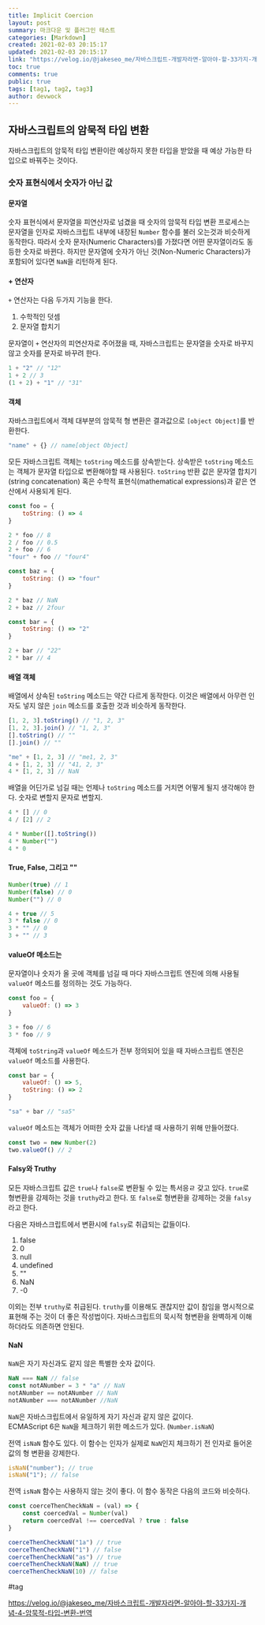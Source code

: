 ```yaml
---
title: Implicit Coercion
layout: post
summary: 마크다운 및 플러그인 테스트
categories: [Markdown]
created: 2021-02-03 20:15:17
updated: 2021-02-03 20:15:17
link: "https://velog.io/@jakeseo_me/자바스크립트-개발자라면-알아야-할-33가지-개념-4-암묵적-타입-변환-번역"
toc: true
comments: true
public: true
tags: [tag1, tag2, tag3]
author: devwock
---
```


## 자바스크립트의 암묵적 타입 변환

자바스크립트의 암묵적 타입 변환이란 예상하지 못한 타입을 받았을 때 예상 가능한 타입으로 바꿔주는 것이다.

### 숫자 표현식에서 숫자가 아닌 값

#### 문자열

숫자 표현식에서 문자열을 피연산자로 넘겼을 때 숫자의 암묵적 타입 변환 프로세스는 문자열을 인자로 자바스크립트 내부에 내장된 `Number` 함수를 불러 오는것과 비슷하게 동작한다. 따라서 숫자 문자(Numeric Characters)를 가졌다면 어떤 문자열이라도 동등한 숫자로 바뀐다. 하지만 문자열에 숫자가 아닌 것(Non-Numeric Characters)가 포함되어 있다면 `NaN`을 리턴하게 된다.

#### + 연산자

`+` 연산자는 다음 두가지 기능을 한다.

1. 수학적인 덧셈
2. 문자열 합치기

문자열이 `+` 연산자의 피연산자로 주어졌을 때, 자바스크립트는 문자열을 숫자로 바꾸지 않고 숫자를 문자로 바꾸려 한다.

```javascript
1 + "2" // "12"
1 + 2 // 3
(1 + 2) + "1" // "31"
```

#### 객체

자바스크립트에서 객체 대부분의 암묵적 형 변환은 결과값으로 `[object Object]`를 반환한다.

```javascript
"name" + {} // name[object Object]
```

모든 자바스크립트 객체는 `toString` 메소드를 상속받는다. 상속받은 `toString` 메소드는 객체가 문자열 타입으로 변환해야할 때 사용된다. `toString` 반환 값은 문자열 합치기(string concatenation) 혹은 수학적 표현식(mathematical expressions)과 같은 연산에서 사용되게 된다.

```javascript
const foo = {
    toString: () => 4
}

2 * foo // 8
2 / foo // 0.5
2 + foo // 6
"four" + foo // "four4"

const baz = {
    toString: () => "four"
}

2 * baz // NaN
2 + baz // 2four

const bar = {
    toString: () => "2"
}

2 + bar // "22"
2 * bar // 4
```

#### 배열 객체

배열에서 상속된 `toString` 메소드는 약간 다르게 동작한다. 이것은 배열에서 아무런 인자도 넣지 않은 `join` 메소드를 호출한 것과 비슷하게 동작한다.

```javascript
[1, 2, 3].toString() // "1, 2, 3"
[1, 2, 3].join() // "1, 2, 3"
[].toString() // ""
[].join() // ""

"me" + [1, 2, 3] // "me1, 2, 3"
4 + [1, 2, 3] // "41, 2, 3"
4 * [1, 2, 3] // NaN
```

배열을 어딘가로 넘길 때는 언제나 `toString` 메소드를 거치면 어떻게 될지 생각해야 한다. 숫자로 변할지 문자로 변할지.

```javascript
4 * [] // 0
4 / [2] // 2

4 * Number([].toString())
4 * Number("")
4 * 0
```

#### True, False, 그리고 ""

```javascript
Number(true) // 1
Number(false) // 0
Number("") // 0

4 + true // 5
3 * false // 0
3 * "" // 0
3 + "" // 3
```

#### valueOf 메소드는

문자열이나 숫자가 올 곳에 객체를 넘길 때 마다 자바스크립트 엔진에 의해 사용될 `valueOf` 메소드를 정의하는 것도 가능하다.

```javascript
const foo = {
    valueOf: () => 3
}

3 + foo // 6
3 * foo // 9
```

객체에 `toString`과 `valueOf` 메소드가 전부 정의되어 있을 때 자바스크립트 엔진은 `valueOf` 메소드를 사용한다.

```javascript
const bar = {
    valueOf: () => 5,
    toString: () => 2
}

"sa" + bar // "sa5"
```

`valueOf` 메소드는 객체가 어떠한 숫자 값을 나타낼 때 사용하기 위해 만들어졌다.

```javascript
const two = new Number(2)
two.valueOf() // 2
```

#### Falsy와 Truthy

모든 자바스크립트 값은 `true`나 `false`로 변환될 수 있는 특서응ㄹ 갖고 있다. `true`로 형변환을 강제하는 것을 `truthy`라고 한다. 또 `false`로 형변환을 강제하는 것을 `falsy`라고 한다.

다음은 자바스크립트에서 변환시에 `falsy`로 취급되는 값들이다.

1. false
2. 0
3. null
4. undefined
5. ""
6. NaN
7. -0

이외는 전부 `truthy`로 취급된다. `truthy`를 이용해도 괜찮지만 값이 참임을 명시적으로 표현해 주는 것이 더 좋은 작성법이다. 자바스크립트의 묵시적 형변환을 완벽하게 이해하더라도 의존하면 안된다.

#### NaN

`NaN`은 자기 자신과도 같지 않은 특별한 숫자 값이다.

```javascript
NaN === NaN // false
const notANumber = 3 * "a" // NaN
notANumber == notANumber // NaN
notANumber === notANumber //NaN
```

`NaN`은 자바스크립트에서 유일하게 자기 자신과 같지 않은 값이다.  
ECMAScript 6은 `NaN`을 체크하기 위한 메소드가 있다. (`Number.isNaN`)

전역 `isNaN` 함수도 있다. 이 함수는 인자가 실제로 `NaN`인지 체크하기 전 인자로 들어온 값의 형 변환을 강제한다.

```javascript
isNaN("number"); // true
isNaN("1"); // false
```

전역 `isNaN` 함수는 사용하지 않는 것이 좋다. 이 함수 동작은 다음의 코드와 비슷하다.

```javascript
const coerceThenCheckNaN = (val) => {
	const coercedVal = Number(val)
    return coercedVal !== coercedVal ? true : false
}

coerceThenCheckNaN("1a") // true
coerceThenCheckNaN("1") // false
coerceThenCheckNaN("as") // true
coerceThenCheckNaN(NaN) // true
coerceThenCheckNaN(10) // false
```

#tag

<https://velog.io/@jakeseo_me/자바스크립트-개발자라면-알아야-할-33가지-개념-4-암묵적-타입-변환-번역>
